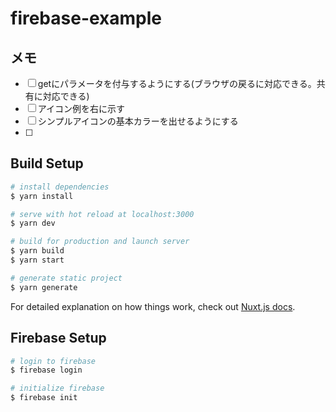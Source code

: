 # firebase-example

## メモ
- [ ] getにパラメータを付与するようにする(ブラウザの戻るに対応できる。共有に対応できる)
- [ ] アイコン例を右に示す
- [ ] シンプルアイコンの基本カラーを出せるようにする
- [ ] 


## Build Setup

``` bash
# install dependencies
$ yarn install

# serve with hot reload at localhost:3000
$ yarn dev

# build for production and launch server
$ yarn build
$ yarn start

# generate static project
$ yarn generate
```

For detailed explanation on how things work, check out [Nuxt.js docs](https://nuxtjs.org).

## Firebase Setup

```bash
# login to firebase
$ firebase login

# initialize firebase
$ firebase init
```